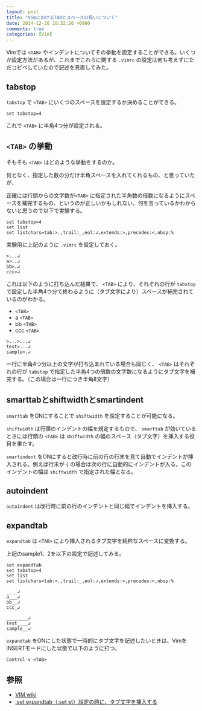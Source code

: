 ```yaml
---
layout: post
title: "VimにおけるTABとスペースの扱いについて"
date: 2014-12-26 10:52:26 +0900
comments: true
categories: [Vim]
---
```

Vimでは ```<TAB>``` やインデントについてその挙動を設定することができる。いくつか設定方法があるが、これまでこれらに関する ```.vimrc``` の設定は何も考えずにただコピペしていたので記述を見直してみた。

## tabstop
 ```tabstop``` で ```<TAB>``` にいくつのスペースを設定するか決めることができる。
``` vim
set tabstop=4
```
これで ```<TAB>``` に半角4つ分が設定される。

<!-- more -->

## ```<TAB>``` の挙動
そもそも ```<TAB>``` はどのような挙動をするのか。

何となく、指定した数の分だけ半角スペースを入れてくれるもの、と思っていたが、

正確には行頭からの文字数が```<TAB>``` に指定された半角数の倍数になるようにスペースを補完するもの、というのが正しいかもしれない。何を言っているかわからないと思うので以下で実験する。
``` vim
set tabstop=4
set list
set listchars=tab:>.,trail:_,eol:↲,extends:>,precedes:<,nbsp:%
```
実験用に上記のように ```.vimrc``` を設定しておく。
```vim sample1
>...↲
a>..↲
bb>.↲
ccc>↲
```
これは以下のように打ち込んだ結果で、 ```<TAB>``` により、それぞれの行が ```tabstop``` で設定した半角4つ分で終わるように（タブ文字により）スペースが補完されているのがわかる。

* ```<TAB>```
* a ```<TAB>```
* bb ```<TAB>```
* ccc ```<TAB>```

``` vim sample2
>...>...↲
test>...↲
sample>.↲
```
一行に半角4つ分以上の文字が打ち込まれている場合も同じく、 ```<TAB>``` はそれぞれの行が ```tabstop``` で指定した半角4つの倍数の文字数になるようにタブ文字を補完する。（この場合は一行につき半角8文字）

## smarttabとshiftwidthとsmartindent
 ```smarttab``` をONにすることで ```shiftwidth``` を設定することが可能になる。

 ```shiftwidth``` は行頭のインデントの幅を規定するもので、 ```smarttab``` が効いているときには行頭の ```<TAB>``` は ```shiftwidth``` の幅のスペース（タブ文字）を挿入する役目を果たす。

 ```smartindent``` をONにすると改行時に前の行の行末を見て自動でインデントが挿入される。例えば行末が ```{``` の場合は次の行に自動的にインデントが入る。このインデントの幅は ```shiftwidth``` で指定された幅となる。

## autoindent
 ```autoindent``` は改行時に前の行のインデントと同じ幅でインデントを挿入する。

## expandtab
 ```expandtab``` は ```<TAB>``` により挿入されるタブ文字を純粋なスペースに変換する。

上記のsample1、2を以下の設定で記述してみる。
``` vim
set expandtab
set tabstop=4
set list
set listchars=tab:>.,trail:_,eol:↲,extends:>,precedes:<,nbsp:%
```
``` vim sample1'
____↲
a___↲
bb__↲
ccc_↲
```
``` vim sample2'
________↲
test____↲
sample__↲
```
 ```expandtab``` をONにした状態で一時的にタブ文字を記述したいときは、VimをINSERTモードにした状態で以下のように打つ。
``` vim
Control-v <TAB>
```

## 参照
* [VIM wiki](http://vimwiki.net/?FrontPage)
* [:set expandtab（:set et）設定の時に、タブ文字を挿入する ](http://nanasi.jp/articles/howto/editing/et-inserttab.html)
